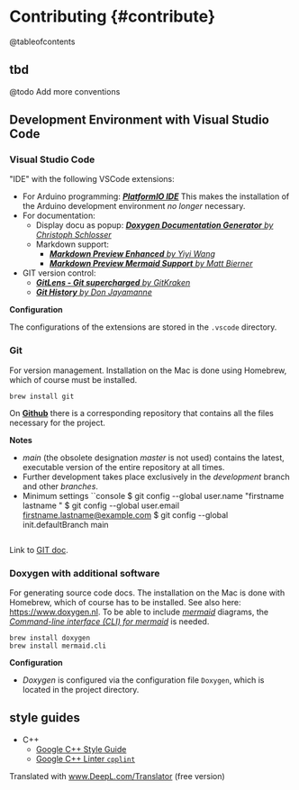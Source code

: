# Contributing {#contribute}

@tableofcontents

## tbd

@todo Add more conventions 

## Development Environment with Visual Studio Code

### Visual Studio Code

"IDE" with the following VSCode extensions:

* For Arduino programming: [***PlatformIO IDE***][vsc-01]
  This makes the installation of the Arduino development environment *no longer* necessary.
* For documentation:
  * Display docu as popup: [***Doxygen Documentation Generator** by Christoph Schlosser*][vsc-04]
  * Markdown support:
    * [***Markdown Preview Enhanced** by Yiyi Wang*][vsc-06]
    * [***Markdown Preview Mermaid Support** by Matt Bierner*][vsc-07]
* GIT version control:
  * [***GitLens - Git supercharged** by GitKraken*][vsc-12]
  * [***Git History** by Don Jayamanne*][vsc-13]

**Configuration**

The configurations of the extensions are stored in the `.vscode` directory.

[vsc-01]: (https://docs.platformio.org/en/latest/) "PlatformIO IDE on Visual Studio Marketplace"
[vsc-04]: (https://www.doxygen.nl) "Doxygen website"
[vsc-06]: (https://github.com/shd101wyy/markdown-preview-enhanced) "Markdown preview enhanced on github.com"
[vsc-07]: (https://marketplace.visualstudio.com/items?itemName=bierner.markdown-mermaid) "Markdown preview mermaid support on github.com"
[vsc-12]: (https://marketplace.visualstudio.com/items?itemName=eamodio.gitlens) "Gitlens - GIT supercharged on Visual Studio Marketplace"
[vsc-13]: (https://marketplace.visualstudio.com/items?itemName=donjayamanne.githistory) "Git History on the Visual Studio Marketplace"

### Git

For version management. Installation on the Mac is done using Homebrew, which of course must be installed.
```shell
brew install git
```

On [**Github**](https://github.com/CHarraeus/Fuel-Selector-Switch) there is a corresponding repository that contains all the files necessary for the project.

**Notes**

* *main* (the obsolete designation *master* is not used) contains the latest, executable version of the entire repository at all times.
* Further development takes place exclusively in the *development* branch and other *branches*.
* Minimum settings
  ``console
  $ git config --global user.name "firstname lastname "
  $ git config --global user.email firstname.lastname@example.com
  $ git config --global init.defaultBranch main
  ```

Link to [GIT doc](https://git-scm.com/book/de/v2).

### Doxygen with additional software

For generating source code docs. The installation on the Mac is done with Homebrew, which of course has to be installed. See also here: https://www.doxygen.nl.
To be able to include [*mermaid*][mermaid] diagrams, the [*Command-line interface (CLI) for mermaid*][mermaid-cli] is needed.

```shell
brew install doxygen
brew install mermaid.cli
```

[mermaid]: https://github.com/mermaid-js/mermaid "mermaid on github.com"
[mermaid-cli]: https://github.com/mermaid-js/mermaid-cli "mermaid-cli on github.com"

**Configuration**

* *Doxygen* is configured via the configuration file `Doxygen`, which is located in the project directory.

## style guides

* C++
  * [Google C++ Style Guide][stg-01]
  * [Google C++ Linter `cpplint`][stg-02]

[stg-01]: https://google.github.io/styleguide/cppguide.html
[stg-02]: https://google.github.io/styleguide/xmlstyle.html


Translated with www.DeepL.com/Translator (free version)